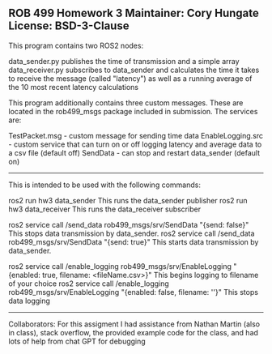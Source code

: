 ROB 499 Homework 3
Maintainer: Cory Hungate
License: BSD-3-Clause
-------------------------------------------------------------------------------
This program contains two ROS2 nodes:

data_sender.py publishes the time of transmission and a simple array
data_receiver.py subscribes to data_sender and calculates the time it takes to receive the message (called "latency") as well as a running average of the 10 most recent latency calculations

This program additionally contains three custom messages. These are located in the rob499_msgs package included in submission. The services are:

TestPacket.msg - custom message for sending time data
EnableLogging.src - custom service that can turn on or off logging latency and average data to a csv file (default off)
SendData - can stop and restart data_sender (default on)

-------------------------------------------------------------------------------
This is intended to be used with the following commands:

ros2 run hw3 data_sender
        This runs the data_sender publisher
ros2 run hw3 data_receiver
        This runs the data_receiver subscriber

ros2 service call /send_data rob499_msgs/srv/SendData "{send: false}"
        This stops data transmission by data_sender.
ros2 service call /send_data rob499_msgs/srv/SendData "{send: true}"
        This starts data transmission by data_sender.

ros2 service call /enable_logging rob499_msgs/srv/EnableLogging "{enabled: true, filename: <fileName.csv>}"
        This begins logging to filename of your choice 
ros2 service call /enable_logging rob499_msgs/srv/EnableLogging "{enabled: false, filename: ''}"
        This stops data logging
        
-------------------------------------------------------------------------------
Collaborators:
For this assigment I had assistance from Nathan Martin (also in class), stack overflow, the provided example code for the class, and had lots of help from chat GPT for debugging